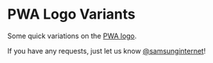 # PWA Logo Variants

Some quick variations on the [PWA logo](https://medium.com/samsung-internet-dev/we-now-have-a-community-approved-progressive-web-apps-logo-823f212f57c9).

If you have any requests, just let us know [@samsunginternet](https://twitter.com/samsunginternet)!
